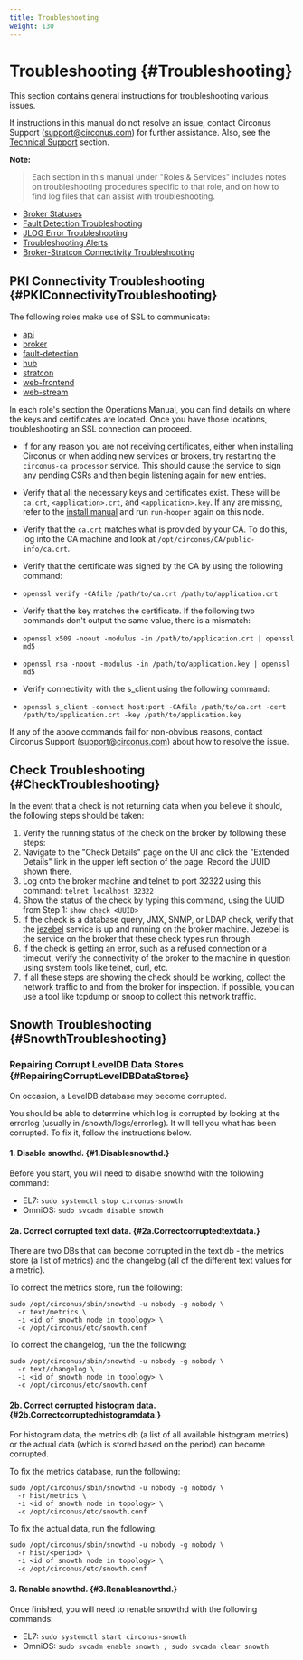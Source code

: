 ```yaml
---
title: Troubleshooting
weight: 130
---
```


# Troubleshooting {#Troubleshooting}
This section contains general instructions for troubleshooting various issues. 

If instructions in this manual do not resolve an issue, contact Circonus Support (support@circonus.com) for further assistance. Also, see the [Technical Support](/circonus/appendix/tech-support) section.

**Note:**
>Each section in this manual under "Roles & Services" includes notes on troubleshooting procedures specific to that role, and on how to find log files that can assist with troubleshooting.
 * [Broker Statuses](/circonus/on-premises/roles-services/broker#BrokerStatuses)
 * [Fault Detection Troubleshooting](/circonus/on-premises/roles-services/fault-detection#FaultDetectionTroubleshooting)
 * [JLOG Error Troubleshooting](/circonus/on-premises/roles-services/fault-detection#JLOGErrorTroubleshooting)
 * [Troubleshooting Alerts](/circonus/on-premises/roles-services/notifications#TroubleshootingAlerts)
 * [Broker-Stratcon Connectivity Troubleshooting](/circonus/on-premises/roles-services/stratcon#Broker-StratconConnectivityTroubleshooting)

## PKI Connectivity Troubleshooting {#PKIConnectivityTroubleshooting}
The following roles make use of SSL to communicate:

 * [api](/circonus/on-premises/roles-services/api)
 * [broker](/circonus/on-premises/roles-services/broker)
 * [fault-detection](/circonus/on-premises/roles-services/fault-detection)
 * [hub](/circonus/on-premises/roles-services/hub)
 * [stratcon](/circonus/on-premises/roles-services/stratcon)
 * [web-frontend](/circonus/on-premises/roles-services/web-frontend)
 * [web-stream](/circonus/on-premises/roles-services/web-stream)

In each role's section the Operations Manual, you can find details on where the keys and certificates are located.  Once you have those locations, troubleshooting an SSL connection can proceed.

 * If for any reason you are not receiving certificates, either when installing Circonus or when adding new services or brokers, try restarting the `circonus-ca_processor` service. This should cause the service to sign any pending CSRs and then begin listening again for new entries.

 * Verify that all the necessary keys and certificates exist.  These will be `ca.crt`, `<application>.crt`, and `<application>.key`. If any are missing, refer to the [install manual](https://login.circonus.com/resources/docs/inside/InstallGeneral.html#InitialInstallation) and run `run-hooper` again on this node.

 * Verify that the `ca.crt` matches what is provided by your CA.  To do this, log into the CA machine and look at `/opt/circonus/CA/public-info/ca.crt`.

 * Verify that the certificate was signed by the CA by using the following command:
  * `openssl verify -CAfile /path/to/ca.crt /path/to/application.crt`

 * Verify that the key matches the certificate. If the following two commands don't output the same value, there is a mismatch:
  * `openssl x509 -noout -modulus -in /path/to/application.crt | openssl md5`
  * `openssl rsa -noout -modulus -in /path/to/application.key | openssl md5`

 * Verify connectivity with the  s_client using the following command:
  * `openssl s_client -connect host:port -CAfile /path/to/ca.crt -cert /path/to/application.crt -key /path/to/application.key`

If any of the above commands fail for non-obvious reasons, contact Circonus Support (support@circonus.com) about how to resolve the issue.

## Check Troubleshooting {#CheckTroubleshooting}
In the event that a check is not returning data when you believe it should, the following steps should be taken:

 1. Verify the running status of the check on the broker by following these steps:
  1. Navigate to the "Check Details" page on the UI and click the "Extended Details" link in the upper left section of the page. Record the UUID shown there.
  1. Log onto the broker machine and telnet to port 32322 using this command: `telnet localhost 32322`
  1. Show the status of the check by typing this command, using the UUID from Step 1: `show check <UUID>`
 1. If the check is a database query, JMX, SNMP, or LDAP check, verify that the [jezebel](/circonus/on-premises/roles-services/broker#Jezebel) service is up and running on the broker machine.  Jezebel is the service on the broker that these check types run through.
 1. If the check is getting an error, such as a refused connection or a timeout, verify the connectivity of the broker to the machine in question using system tools like telnet, curl, etc.
 1. If all these steps are showing the check should be working, collect the network traffic to and from the broker for inspection. If possible, you can use a tool like tcpdump or snoop to collect this network traffic.


## Snowth Troubleshooting {#SnowthTroubleshooting}

### Repairing Corrupt LevelDB Data Stores {#RepairingCorruptLevelDBDataStores}
On occasion, a LevelDB database may become corrupted.

You should be able to determine which log is corrupted by looking at the
errorlog (usually in /snowth/logs/errorlog). It will tell you what
has been corrupted. To fix it, follow the instructions below.


#### 1. Disable snowthd. {#1.Disablesnowthd.}
Before you start, you will need to disable snowthd with the following command:
 * EL7: `sudo systemctl stop circonus-snowth`
 * OmniOS: `sudo svcadm disable snowth`

#### 2a. Correct corrupted text data. {#2a.Correctcorruptedtextdata.}
There are two DBs that can become corrupted in the text db - the metrics store (a list of metrics) and the changelog (all of the different text values for a metric).

To correct the metrics store, run the following:
```
sudo /opt/circonus/sbin/snowthd -u nobody -g nobody \
  -r text/metrics \
  -i <id of snowth node in topology> \
  -c /opt/circonus/etc/snowth.conf
```

To correct the changelog, run the the following:
```
sudo /opt/circonus/sbin/snowthd -u nobody -g nobody \
  -r text/changelog \
  -i <id of snowth node in topology> \
  -c /opt/circonus/etc/snowth.conf
```


#### 2b. Correct corrupted histogram data. {#2b.Correctcorruptedhistogramdata.}
For histogram data, the metrics db (a list of all available histogram metrics) or the actual data (which is stored based on the period) can become corrupted.

To fix the metrics database, run the following:
```
sudo /opt/circonus/sbin/snowthd -u nobody -g nobody \
  -r hist/metrics \
  -i <id of snowth node in topology> \
  -c /opt/circonus/etc/snowth.conf
```

To fix the actual data, run the following:
```
sudo /opt/circonus/sbin/snowthd -u nobody -g nobody \
  -r hist/<period> \
  -i <id of snowth node in topology> \
  -c /opt/circonus/etc/snowth.conf
```


#### 3. Renable snowthd. {#3.Renablesnowthd.}
Once finished, you will need to renable snowthd with the following commands:
 * EL7: `sudo systemctl start circonus-snowth`
 * OmniOS: `sudo svcadm enable snowth ; sudo svcadm clear snowth`
